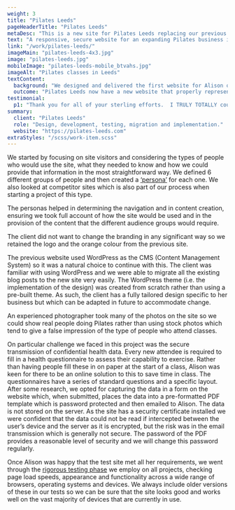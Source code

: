 ```yaml
---
weight: 3
title: "Pilates Leeds"
pageHeaderTitle: "Pilates Leeds"
metaDesc: "This is a new site for Pilates Leeds replacing our previous site. Greater competition and a significant development of the business drove the redesign."
text: "A responsive, secure website for an expanding Pilates business in Leeds. The site has a modern design and integrates with an external class booking and payments system. The owner uses the content management system to update the site on a regular basis."
link: "/work/pilates-leeds/"
imageMain: "pilates-leeds-4x3.jpg"
image: "pilates-leeds.jpg"
mobileImage: "pilates-leeds-mobile_btvahs.jpg"
imageAlt: "Pilates classes in Leeds"
textContent:
  background: "We designed and delivered the first website for Alison of Pilates Leeds in December 2013 and in December 2017 we delivered a totally redesigned site. The reason for the new project was two-fold. Firstly, there is now more competition in Leeds for Pilates classes so there was a need to modernise and refresh the site to ensure it matched or exceeded the websites of others. Secondly, Pilates Leeds has grown and developed greatly in the three years since the original site went live. There are now 4 Pilates instructors apart from the owner, many more class types and several new venues. The site needed a different structure to allow visitors to easily find the information they needed."
  outcome: "Pilates Leeds now have a new website that properly represents the business as it is now. It is easy to use, fully mobile responsive and secure. The implementation of the online questionnaire saves on admin in classes and helps ensure that the necessary data is reliably collected. All the pages from the previous site are <a href='https://www.attractmore.uk/services/website-creation/website-migration-implementation/'>automatically redirected</a> to appropriate pages on the new site so visitors and search engines are not left with ‘page not found’ errors and it also serves to make sure that all social media posts that reference pages from the site, still function."
testimonial:
  p1: "Thank you for all of your sterling efforts.  I TRULY TOTALLY couldn't have done it without you and really didn't anticipate how much my business would grow as a result of the website. My business has grown much more than I had envisaged and this is entirely down to the quality of the website and the SEO.  All down to you."
summary:
  client: "Pilates Leeds"
  role: "Design, development, testing, migration and implementation."
  website: "https://pilates-leeds.com"
extraStyles: "/scss/work-item.scss"
---
```


We started by focusing on site visitors and considering the types of people who would use the site, what they needed to know and how we could provide that information in the most straightforward way. We defined 6 different groups of people and then created a [‘persona’](/services/website-creation/understanding-your-business/) for each one. We also looked at competitor sites which is also part of our process when starting a project of this type.

The personas helped in determining the navigation and in content creation, ensuring we took full account of how the site would be used and in the provision of the content that the different audience groups would require.

The client did not want to change the branding in any significant way so we retained the logo and the orange colour from the previous site.

The previous website used WordPress as the CMS (Content Management System) so it was a natural choice to continue with this. The client was familiar with using WordPress and we were able to migrate all the existing blog posts to the new site very easily. The WordPress theme (i.e. the implementation of the design) was created from scratch rather than using a pre-built theme. As such, the client has a fully tailored design specific to her business but which can be adapted in future to accommodate change.

An experienced photographer took many of the photos on the site so we could show real people doing Pilates rather than using stock photos which tend to give a false impression of the type of people who attend classes.

On particular challenge we faced in this project was the secure transmission of confidential health data. Every new attendee is required to fill in a health questionnaire to assess their capability to exercise. Rather than having people fill these in on paper at the start of a class, Alison was keen for there to be an online solution to this to save time in class. The questionnaires have a series of standard questions and a specific layout. After some research, we opted for capturing the data in a form on the website which, when submitted, places the data into a pre-formatted PDF template which is password protected and then emailed to Alison. The data is not stored on the server. As the site has a security certificate installed we were confident that the data could not be read if intercepted between the user’s device and the server as it is encrypted, but the risk was in the email transmission which is generally not secure. The password of the PDF provides a reasonable level of security and we will change this password regularly.

Once Alison was happy that the test site met all her requirements, we went through the [rigorous testing phase](/services/website-creation/web-development-website-testing/) we employ on all projects, checking page load speeds, appearance and functionality across a wide range of browsers, operating systems and devices. We always include older versions of these in our tests so we can be sure that the site looks good and works well on the vast majority of devices that are currently in use.
